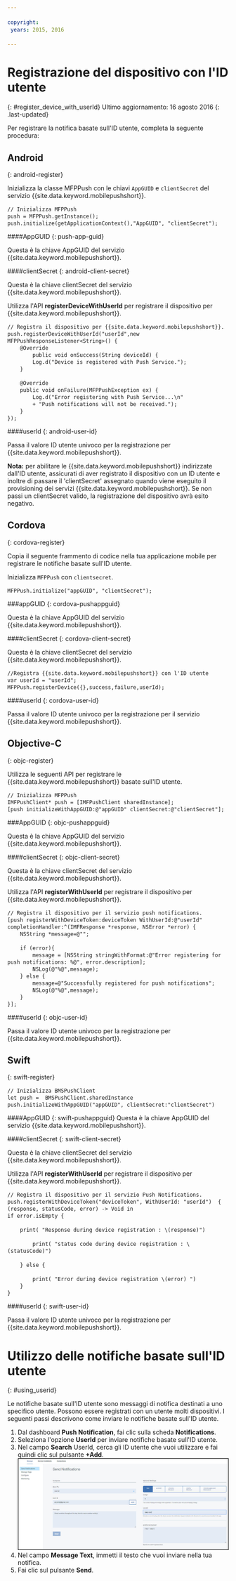```yaml
---

copyright:
 years: 2015, 2016

---
```



# Registrazione del dispositivo con l'ID utente
{: #register_device_with_userId}
Ultimo aggiornamento: 16 agosto 2016
{: .last-updated}

Per registrare la notifica basate sull'ID utente, completa la seguente procedura:

## Android
{: android-register}
 
Inizializza la classe MFPPush con le chiavi `AppGUID` e `clientSecret` del servizio {{site.data.keyword.mobilepushshort}}.

```
// Inizializza MFPPush
push = MFPPush.getInstance();
push.initialize(getApplicationContext(),"AppGUID", "clientSecret");
```

####AppGUID
{: push-app-guid}

Questa è la chiave AppGUID del servizio {{site.data.keyword.mobilepushshort}}.

####clientSecret
{: android-client-secret}

Questa è la chiave clientSecret del servizio {{site.data.keyword.mobilepushshort}}.

Utilizza l'API **registerDeviceWithUserId** per registrare il dispositivo per {{site.data.keyword.mobilepushshort}}.

```
// Registra il dispositivo per {{site.data.keyword.mobilepushshort}}.
push.registerDeviceWithUserId("userId",new MFPPushResponseListener<String>() {
    @Override
	    public void onSuccess(String deviceId) {
        Log.d("Device is registered with Push Service.");
    }

    @Override
    public void onFailure(MFPPushException ex) {
        Log.d("Error registering with Push Service...\n"
        + "Push notifications will not be received.");
    }
});
```

####userId
{: android-user-id}

Passa il valore ID utente univoco per la registrazione per {{site.data.keyword.mobilepushshort}}.

**Nota:** per abilitare le {{site.data.keyword.mobilepushshort}} indirizzate dall'ID utente, assicurati di aver registrato il dispositivo con un ID utente e inoltre di passare il 'clientSecret' assegnato quando viene eseguito il provisioning dei servizi {{site.data.keyword.mobilepushshort}}. Se non passi un clientSecret valido, la registrazione del dispositivo avrà esito negativo.


## Cordova
{: cordova-register}

Copia il seguente frammento di codice nella tua applicazione mobile per registrare le notifiche basate sull'ID utente. 

Inizializza `MFPPush` con `clientsecret`. 

```
MFPPush.initialize("appGUID", "clientSecret");
```

###appGUID 
{: cordova-pushappguid}

Questa è la chiave AppGUID del servizio {{site.data.keyword.mobilepushshort}}. 

####clientSecret 
{: cordova-client-secret}

Questa è la chiave clientSecret del servizio {{site.data.keyword.mobilepushshort}}.

```
//Registra {{site.data.keyword.mobilepushshort}} con l'ID utente
var userId = "userId";
MFPPush.registerDevice({},success,failure,userId);
```
####userId
{: cordova-user-id}

Passa il valore ID utente univoco per la registrazione per il servizio {{site.data.keyword.mobilepushshort}}.


## Objective-C
{: objc-register}

Utilizza le seguenti API per registrare le {{site.data.keyword.mobilepushshort}} basate sull'ID utente.

```
// Inizializza MFPPush
IMFPushClient* push = [IMFPushClient sharedInstance];
[push initializeWithAppGUID:@"appGUID" clientSecret:@"clientSecret"];
```
###AppGUID 
{: objc-pushappguid}

Questa è la chiave AppGUID del servizio {{site.data.keyword.mobilepushshort}}.

####clientSecret
{: objc-client-secret}

Questa è la chiave clientSecret del servizio {{site.data.keyword.mobilepushshort}}.

Utilizza l'API **registerWithUserId** per registrare il dispositivo per {{site.data.keyword.mobilepushshort}}.

```
// Registra il dispositivo per il servizio push notifications.
[push registerWithDeviceToken:deviceToken WithUserId:@"userId" completionHandler:^(IMFResponse *response, NSError *error) {
    NSString *message=@"";
    
	if (error){
        message = [NSString stringWithFormat:@"Error registering for push notifications: %@", error.description];
        NSLog(@"%@",message);
    } else {
        message=@"Successfully registered for push notifications";
        NSLog(@"%@",message);
    }
}];
```


####userId 
{: objc-user-id}

Passa il valore ID utente univoco per la registrazione per {{site.data.keyword.mobilepushshort}}.

## Swift
{: swift-register}

```
// Inizializza BMSPushClient
let push =  BMSPushClient.sharedInstance
push.initializeWithAppGUID("appGUID", clientSecret:"clientSecret")
```

####AppGUID 
{: swift-pushappguid}
Questa è la chiave AppGUID del servizio {{site.data.keyword.mobilepushshort}}.

####clientSecret
{: swift-client-secret} 

Questa è la chiave clientSecret del servizio {{site.data.keyword.mobilepushshort}}.

Utilizza l'API **registerWithUserId** per registrare il dispositivo per {{site.data.keyword.mobilepushshort}}.

```
// Registra il dispositivo per il servizio Push Notifications.
push.registerWithDeviceToken("deviceToken", WithUserId: "userId")  { (response, statusCode, error) -> Void in
if error.isEmpty {

    print( "Response during device registration : \(response)")

        print( "status code during device registration : \(statusCode)")

    } else {

        print( "Error during device registration \(error) ")
    }
}
```

####userId 
{: swift-user-id}

Passa il valore ID utente univoco per la registrazione per {{site.data.keyword.mobilepushshort}}.


# Utilizzo delle notifiche basate sull'ID utente
{: #using_userid}


Le notifiche basate sull'ID utente sono messaggi di notifica destinati a uno specifico utente. Possono essere registrati con un utente molti dispositivi. I seguenti passi descrivono come inviare le notifiche basate sull'ID utente. 

1. Dal dashboard **Push Notification**, fai clic sulla scheda **Notifications**.
1. Seleziona l'opzione **UserId** per inviare notifiche basate sull'ID utente.
1. Nel campo **Search** UserId, cerca gli ID utente che vuoi utilizzare e fai quindi clic sul pulsante **+Add**.![Schermata notifiche](images/user_notification.jpg)
1. Nel campo **Message Text**, immetti il testo che vuoi inviare nella tua notifica.
1. Fai clic sul pulsante **Send**.
